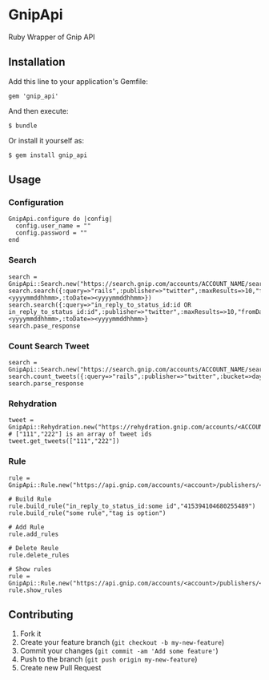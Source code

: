 # GnipApi

Ruby Wrapper of Gnip API

## Installation

Add this line to your application's Gemfile:

    gem 'gnip_api'

And then execute:

    $ bundle

Or install it yourself as:

    $ gem install gnip_api

## Usage

### Configuration

    GnipApi.configure do |config|
      config.user_name = ""
      config.password = ""
    end

### Search
    search = GnipApi::Search.new("https://search.gnip.com/accounts/ACCOUNT_NAME/search/prod.json")
    search.search({:query=>"rails",:publisher=>"twitter",:maxResults=>10,"fromDate=><yyyymmddhhmm>,:toDate=><yyyymmddhhmm>})
    search.search({:query=>"in_reply_to_status_id:id OR in_reply_to_status_id:id",:publisher=>"twitter",:maxResults=>10,"fromDate=><yyyymmddhhmm>,:toDate=><yyyymmddhhmm>}
    search.pase_response

### Count Search Tweet    
    search = GnipApi::Search.new("https://search.gnip.com/accounts/ACCOUNT_NAME/search/prod/counts.json")
    search.count_tweets({:query=>"rails",:publisher=>"twitter",:bucket=>day)
    search.parse_response

### Rehydration
    tweet = GnipApi::Rehydration.new("https://rehydration.gnip.com/accounts/<ACCOUNT_NAME>/publishers/<PUBLISHER>/rehydration/activities.json")
    # ["111","222"] is an array of tweet ids 
    tweet.get_tweets(["111","222"])

### Rule
    rule = GnipApi::Rule.new("https://api.gnip.com/accounts/<account>/publishers/<publisher>/streams/<stream>/<label>/rules.json")
    
    # Build Rule
    rule.build_rule("in_reply_to_status_id:some id","415394104680255489")
    rule.build_rule("some rule","tag is option")

    # Add Rule
    rule.add_rules

    # Delete Reule
    rule.delete_rules

    # Show rules
    rule = GnipApi::Rule.new("https://api.gnip.com/accounts/<account>/publishers/<publisher>/streams/<stream>/<label>/rules.json")
    rule.show_rules

## Contributing

1. Fork it
2. Create your feature branch (`git checkout -b my-new-feature`)
3. Commit your changes (`git commit -am 'Add some feature'`)
4. Push to the branch (`git push origin my-new-feature`)
5. Create new Pull Request
